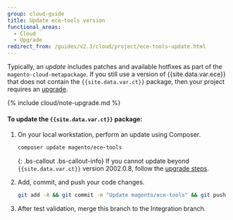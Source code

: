 ```yaml
---
group: cloud-guide
title: Update ece-tools version
functional_areas:
  - Cloud
  - Upgrade
redirect_from: /guides/v2.3/cloud/project/ece-tools-update.html
---
```


Typically, an _update_ includes patches and available hotfixes as part of the `magento-cloud-metapackage`. If you still use a version of {{site.data.var.ece}} that does not contain the `{{site.data.var.ct}}` package, then your project requires an [upgrade]({{page.baseurl}}/cloud/project/ece-tools-upgrade-project.html).

{% include cloud/note-upgrade.md %}

#### To update the `{{site.data.var.ct}}` package:

1. On your local workstation, perform an update using Composer.

   ```bash
   composer update magento/ece-tools
   ```

   {: .bs-callout .bs-callout-info}
   If you cannot update beyond `{{site.data.var.ct}}` version 2002.0.8, follow the [upgrade steps]({{page.baseurl}}/cloud/project/ece-tools-upgrade-project.html).

2. Add, commit, and push your code changes.

   ```bash
   git add -A && git commit -m "Update magento/ece-tools" && git push origin <branch name>
   ```

3. After test validation, merge this branch to the Integration branch.

